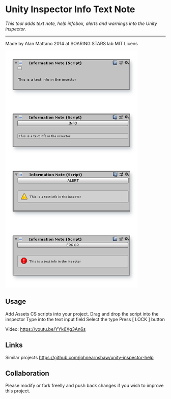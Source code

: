 # Unity Inspector Info Text Note
*This tool adds text note, help infobox, alerts and warnings into the Unity inspector.*

---

Made by Alan Mattano 2014 at SOARING STARS lab
MIT Licens

![Alt text](/pix/InspectorNote.png?raw=true)


## Usage

Add Assets CS scripts into your project.
Drag and drop the script into the inspector
Type into the text input field
Select the type
Press [ LOCK ] button

Video:
https://youtu.be/YYk6Xg3An6s



## Links
Similar projects
https://github.com/johnearnshaw/unity-inspector-help


## Collaboration

Please modify or fork freelly and push back changes if you wish to improve this project.


